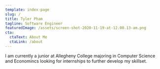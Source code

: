 ```yaml
---
template: index-page
slug: /
title: Tyler Pham
tagline: Software Engineer
featuredImage: /assets/screen-shot-2020-11-19-at-12.00.13-am.png
cta:
  ctaText: About Me
  ctaLink: /about
---
```

I am currently a junior at Allegheny College majoring in Computer Science and Economincs looking for internships to further develop my skillset.